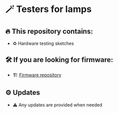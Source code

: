 # 🪄 Testers for lamps

## 🔥 This repository contains:
- ♻️ Hardware testing sketches


## 🛠️ If you are looking for firmware:
- 🏗️ [Firmware repository](https://github.com/Modular-Lamps/firmware/)

## ⚙️ Updates
- ⚠️ Any updates are provided when needed